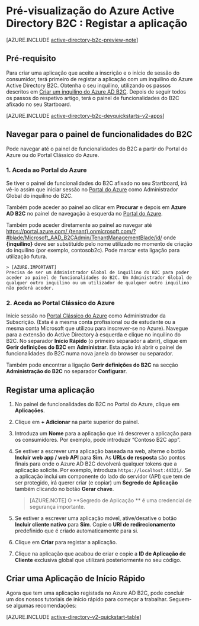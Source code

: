<properties
    pageTitle="Pré-visualização do Azure Active Directory B2C: Registo de aplicação | Microsoft Azure"
    description="Como registar a aplicação com o Azure Active Directory B2C"
    services="active-directory-b2c"
    documentationCenter=""
    authors="swkrish"
    manager="mbaldwin"
    editor="bryanla"/>

<tags
    ms.service="active-directory-b2c"
    ms.workload="identity"
    ms.tgt_pltfrm="na"
    ms.devlang="na"
    ms.topic="get-started-article"
    ms.date="05/16/2016"
    ms.author="swkrish"/>


# Pré-visualização do Azure Active Directory B2C : Registar a aplicação

[AZURE.INCLUDE [active-directory-b2c-preview-note](../../includes/active-directory-b2c-preview-note.md)]

## Pré-requisito

Para criar uma aplicação que aceite a inscrição e o início de sessão do consumidor, terá primeiro de registar a aplicação com um inquilino do Azure Active Directory B2C. Obtenha o seu inquilino, utilizando os passos descritos em [Criar um inquilino do Azure AD B2C](active-directory-b2c-get-started.md). Depois de seguir todos os passos do respetivo artigo, terá o painel de funcionalidades do B2C afixado no seu Startboard.

[AZURE.INCLUDE [active-directory-b2c-devquickstarts-v2-apps](../../includes/active-directory-b2c-devquickstarts-v2-apps.md)]

## Navegar para o painel de funcionalidades do B2C

Pode navegar até o painel de funcionalidades do B2C a partir do Portal do Azure ou do Portal Clássico do Azure.

### 1. Aceda ao Portal do Azure

Se tiver o painel de funcionalidades do B2C afixado no seu Startboard, irá vê-lo assim que iniciar sessão no [Portal do Azure](https://portal.azure.com/) como Administrador Global do inquilino do B2C.

Também pode aceder ao painel ao clicar em **Procurar** e depois em **Azure AD B2C** no painel de navegação à esquerda no [Portal do Azure](https://portal.azure.com/).

Também pode aceder diretamente ao painel ao navegar até [https://portal.azure.com/ {tenant}.onmicrosoft.com/?#blade/Microsoft_AAD_B2CAdmin/TenantManagementBlade/id/](https://portal.azure.com/{tenant}.onmicrosoft.com/?#blade/Microsoft_AAD_B2CAdmin/TenantManagementBlade/id/) onde **{inquilino}** deve ser substituído pelo nome utilizado no momento de criação do inquilino (por exemplo, contosob2c). Pode marcar esta ligação para utilização futura.

    > [AZURE.IMPORTANT]
    Precisa de ser um Administrador Global de inquilino do B2C para poder aceder ao painel de funcionalidades do B2C. Um Administrador Global de qualquer outro inquilino ou um utilizador de qualquer outro inquilino não poderá aceder.

### 2. Aceda ao Portal Clássico do Azure

Inicie sessão no [Portal Clássico do Azure](https://manage.windowsazure.com/) como Administrador da Subscrição. (Esta é a mesma conta profissional ou de estudante ou a mesma conta Microsoft que utilizou para inscrever-se no Azure). Navegue para a extensão do Active Directory à esquerda e clique no inquilino do B2C. No separador **Início Rápido** (o primeiro separador a abrir), clique em **Gerir definições do B2C** em **Administrar**. Esta ação irá abrir o painel de funcionalidades do B2C numa nova janela do browser ou separador.

Também pode encontrar a ligação **Gerir definições do B2C** na secção **Administração do B2C** no separador **Configurar**.

## Registar uma aplicação

1. No painel de funcionalidades do B2C no Portal do Azure, clique em **Aplicações**.
2. Clique em **+ Adicionar** na parte superior do painel.
3. Introduza um **Nome** para a aplicação que irá descrever a aplicação para os consumidores. Por exemplo, pode introduzir “Contoso B2C app”.
4. Se estiver a escrever uma aplicação baseada na web, alterne o botão **Incluir web app / web API** para **Sim**. As **URLs de resposta** são pontos finais para onde o Azure AD B2C devolverá qualquer tokens que a aplicação solicite. Por exemplo, introduza `https://localhost:44321/`. Se a aplicação inclui um componente do lado do servidor (API) que tem de ser protegido, irá querer criar (e copiar) um **Segredo de Aplicação** também clicando no botão **Gerar chave**.

    > [AZURE.NOTE]
O     **Segredo de Aplicação ** é uma credencial de segurança importante.

5. Se estiver a escrever uma aplicação móvel, ative/desative o botão **Incluir cliente nativo** para **Sim**. Copie o **URI de redirecionamento** predefinido que é criado automaticamente para si.
6. Clique em **Criar** para registar a aplicação.
7. Clique na aplicação que acabou de criar e copie a **ID de Aplicação de Cliente** exclusiva global que utilizará posteriormente no seu código.

## Criar uma Aplicação de Início Rápido

Agora que tem uma aplicação registada no Azure AD B2C, pode concluir um dos nossos tutoriais de início rápido para começar a trabalhar. Seguem-se algumas recomendações:

[AZURE.INCLUDE [active-directory-v2-quickstart-table](../../includes/active-directory-b2c-quickstart-table.md)]



<!--HONumber=Jun16_HO2-->



